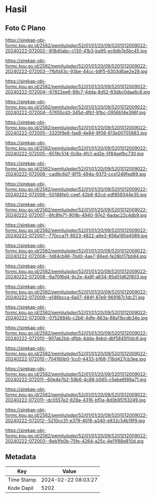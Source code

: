 # Hasil

## Foto C Plano

https://sirekap-obj-formc.kpu.go.id/2562/pemilu/pdpr/52/01/01/20/09/5201012009022-20240222-072002--818d0abc-c130-41b3-ba95-ec6db7e5bc45.jpg

https://sirekap-obj-formc.kpu.go.id/2562/pemilu/pdpr/52/01/01/20/09/5201012009022-20240222-072003--7fbfd43c-93be-44cc-b9f5-6303d6ae2e29.jpg

https://sirekap-obj-formc.kpu.go.id/2562/pemilu/pdpr/52/01/01/20/09/5201012009022-20240222-072004--67822ee6-99c7-4dda-8d52-63dbc0daa6c8.jpg

https://sirekap-obj-formc.kpu.go.id/2562/pemilu/pdpr/52/01/01/20/09/5201012009022-20240222-072004--57655cd3-345d-4fb1-91bc-0956b14e396f.jpg

https://sirekap-obj-formc.kpu.go.id/2562/pemilu/pdpr/52/01/01/20/09/5201012009022-20240222-072005--3320f9e8-fae8-4e84-9f08-813e00705883.jpg

https://sirekap-obj-formc.kpu.go.id/2562/pemilu/pdpr/52/01/01/20/09/5201012009022-20240222-072005--6518c514-0c8a-4fc1-ad2e-5f84aefbc730.jpg

https://sirekap-obj-formc.kpu.go.id/2562/pemilu/pdpr/52/01/01/20/09/5201012009022-20240222-072006--cad9c6d7-8f15-494a-9373-cce1249fed69.jpg

https://sirekap-obj-formc.kpu.go.id/2562/pemilu/pdpr/52/01/01/20/09/5201012009022-20240222-072006--50188fe0-ceef-42b8-82cd-edf859344e35.jpg

https://sirekap-obj-formc.kpu.go.id/2562/pemilu/pdpr/52/01/01/20/09/5201012009022-20240222-072007--8fc8fe71-909b-4940-97e2-6adac22c4db9.jpg

https://sirekap-obj-formc.kpu.go.id/2562/pemilu/pdpr/52/01/01/20/09/5201012009022-20240222-072007--770cca7f-8523-4822-a9e3-858a195d4089.jpg

https://sirekap-obj-formc.kpu.go.id/2562/pemilu/pdpr/52/01/01/20/09/5201012009022-20240222-072008--1d84cb86-7bd0-4ae7-86ed-fe28b117bb94.jpg

https://sirekap-obj-formc.kpu.go.id/2562/pemilu/pdpr/52/01/01/20/09/5201012009022-20240222-072008--6a70f6d4-9c2e-4a9f-a634-85d01d62f803.jpg

https://sirekap-obj-formc.kpu.go.id/2562/pemilu/pdpr/52/01/01/20/09/5201012009022-20240222-072009--e146bcca-6a07-484f-87e9-969187c1dc21.jpg

https://sirekap-obj-formc.kpu.go.id/2562/pemilu/pdpr/52/01/01/20/09/5201012009022-20240222-072009--0752884b-c2b6-4dfe-863a-88a11bcdb34e.jpg

https://sirekap-obj-formc.kpu.go.id/2562/pemilu/pdpr/52/01/01/20/09/5201012009022-20240222-072010--907ab2bb-dfbb-4dda-8ebd-dbf5845f0dc6.jpg

https://sirekap-obj-formc.kpu.go.id/2562/pemilu/pdpr/52/01/01/20/09/5201012009022-20240222-072010--704180b0-1cc0-4433-b168-716d427cb3ee.jpg

https://sirekap-obj-formc.kpu.go.id/2562/pemilu/pdpr/52/01/01/20/09/5201012009022-20240222-072011--60e4e7b2-59b6-4c88-b565-c5ebe6f89a71.jpg

https://sirekap-obj-formc.kpu.go.id/2562/pemilu/pdpr/52/01/01/20/09/5201012009022-20240222-072011--dc0557e2-829a-4316-bf0a-8d0b95153249.jpg

https://sirekap-obj-formc.kpu.go.id/2562/pemilu/pdpr/52/01/01/20/09/5201012009022-20240222-072012--5210cc31-e379-4016-a340-e932c54b19f9.jpg

https://sirekap-obj-formc.kpu.go.id/2562/pemilu/pdpr/52/01/01/20/09/5201012009022-20240222-072003--8eb1fb0b-75fe-4264-a25c-4e11f88e810d.jpg


## Metadata

| Key        | Value               |
| ---------- | ------------------- |
| Time Stamp | 2024-02-22 08:03:27 |
| Kode Dapil | 5202                |



